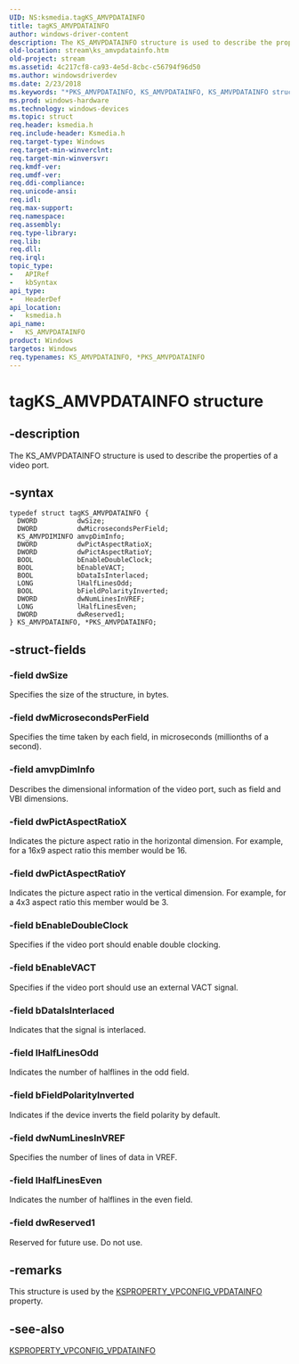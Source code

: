 ```yaml
---
UID: NS:ksmedia.tagKS_AMVPDATAINFO
title: tagKS_AMVPDATAINFO
author: windows-driver-content
description: The KS_AMVPDATAINFO structure is used to describe the properties of a video port.
old-location: stream\ks_amvpdatainfo.htm
old-project: stream
ms.assetid: 4c217cf8-ca93-4e5d-8cbc-c56794f96d50
ms.author: windowsdriverdev
ms.date: 2/23/2018
ms.keywords: "*PKS_AMVPDATAINFO, KS_AMVPDATAINFO, KS_AMVPDATAINFO structure [Streaming Media Devices], PKS_AMVPDATAINFO, PKS_AMVPDATAINFO structure pointer [Streaming Media Devices], dvdref_e3126cb7-47dc-469b-b2ef-caefc04966cc.xml, ksmedia/KS_AMVPDATAINFO, ksmedia/PKS_AMVPDATAINFO, stream.ks_amvpdatainfo, tagKS_AMVPDATAINFO"
ms.prod: windows-hardware
ms.technology: windows-devices
ms.topic: struct
req.header: ksmedia.h
req.include-header: Ksmedia.h
req.target-type: Windows
req.target-min-winverclnt: 
req.target-min-winversvr: 
req.kmdf-ver: 
req.umdf-ver: 
req.ddi-compliance: 
req.unicode-ansi: 
req.idl: 
req.max-support: 
req.namespace: 
req.assembly: 
req.type-library: 
req.lib: 
req.dll: 
req.irql: 
topic_type:
-	APIRef
-	kbSyntax
api_type:
-	HeaderDef
api_location:
-	ksmedia.h
api_name:
-	KS_AMVPDATAINFO
product: Windows
targetos: Windows
req.typenames: KS_AMVPDATAINFO, *PKS_AMVPDATAINFO
---
```


# tagKS_AMVPDATAINFO structure


## -description


The KS_AMVPDATAINFO structure is used to describe the properties of a video port.


## -syntax


````
typedef struct tagKS_AMVPDATAINFO {
  DWORD          dwSize;
  DWORD          dwMicrosecondsPerField;
  KS_AMVPDIMINFO amvpDimInfo;
  DWORD          dwPictAspectRatioX;
  DWORD          dwPictAspectRatioY;
  BOOL           bEnableDoubleClock;
  BOOL           bEnableVACT;
  BOOL           bDataIsInterlaced;
  LONG           lHalfLinesOdd;
  BOOL           bFieldPolarityInverted;
  DWORD          dwNumLinesInVREF;
  LONG           lHalfLinesEven;
  DWORD          dwReserved1;
} KS_AMVPDATAINFO, *PKS_AMVPDATAINFO;
````


## -struct-fields




### -field dwSize

Specifies the size of the structure, in bytes.


### -field dwMicrosecondsPerField

Specifies the time taken by each field, in microseconds (millionths of a second).


### -field amvpDimInfo

Describes the dimensional information of the video port, such as field and VBI dimensions.


### -field dwPictAspectRatioX

Indicates the picture aspect ratio in the horizontal dimension. For example, for a 16x9 aspect ratio this member would be 16.


### -field dwPictAspectRatioY

Indicates the picture aspect ratio in the vertical dimension. For example, for a 4x3 aspect ratio this member would be 3.


### -field bEnableDoubleClock

Specifies if the video port should enable double clocking. 


### -field bEnableVACT

Specifies if the video port should use an external VACT signal.


### -field bDataIsInterlaced

Indicates that the signal is interlaced.


### -field lHalfLinesOdd

Indicates the number of halflines in the odd field.


### -field bFieldPolarityInverted

Indicates if the device inverts the field polarity by default.


### -field dwNumLinesInVREF

Specifies the number of lines of data in VREF.


### -field lHalfLinesEven

Indicates the number of halflines in the even field.


### -field dwReserved1

Reserved for future use. Do not use.


## -remarks



This structure is used by the <a href="https://msdn.microsoft.com/library/windows/hardware/ff566513">KSPROPERTY_VPCONFIG_VPDATAINFO</a> property.




## -see-also

<a href="https://msdn.microsoft.com/library/windows/hardware/ff566513">KSPROPERTY_VPCONFIG_VPDATAINFO</a>



 

 


